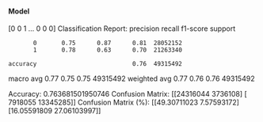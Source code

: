 #### Model
[0 0 1 ... 0 0 0]
Classification Report:
              precision    recall  f1-score   support

           0       0.75      0.87      0.81  28052152
           1       0.78      0.63      0.70  21263340

    accuracy                           0.76  49315492
   macro avg       0.77      0.75      0.75  49315492
weighted avg       0.77      0.76      0.76  49315492

Accuracy: 0.763681501950746
Confusion Matrix:
[[24316044  3736108]
 [ 7918055 13345285]]
Confusion Matrix (%):
[[49.30711023  7.57593172]
 [16.05591809 27.06103997]]

